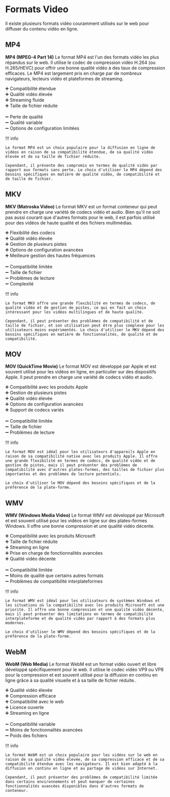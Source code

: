 # Formats Video
Il existe plusieurs formats vidéo couramment utilisés sur le web pour diffuser du contenu vidéo en ligne.

## MP4

**MP4 (MPEG-4 Part 14)** Le format MP4 est l'un des formats vidéo les plus répandus sur le web. Il utilise le codec de compression vidéo H.264 (ou H.265/HEVC) pour offrir une bonne qualité vidéo à des taux de compression efficaces. Le MP4 est largement pris en charge par de nombreux navigateurs, lecteurs vidéo et plateformes de streaming.

➕ Compatibilité étendue<br>
➕ Qualité vidéo élevée<br>
➕ Streaming fluide<br>
➕ Taille de fichier réduite<br>
<br>
➖ Perte de qualité<br>
➖ Qualité variable<br>
➖ Options de configuration limitées<br>

!!! info

    Le format MP4 est un choix populaire pour la diffusion en ligne de vidéos en raison de sa compatibilité étendue, de sa qualité vidéo élevée et de sa taille de fichier réduite.

    Cependant, il présente des compromis en termes de qualité vidéo par rapport aux formats sans perte. Le choix d'utiliser le MP4 dépend des besoins spécifiques en matière de qualité vidéo, de compatibilité et de taille de fichier.


## MKV

**MKV (Matroska Video)** Le format MKV est un format conteneur qui peut prendre en charge une variété de codecs vidéo et audio. Bien qu'il ne soit pas aussi courant que d'autres formats pour le web, il est parfois utilisé pour des vidéos de haute qualité et des fichiers multimédias.

➕ Flexibilité des codecs<br>
➕ Qualité vidéo élevée<br>
➕ Gestion de plusieurs pistes<br>
➕ Options de configuration avancées<br>
➕ Meilleure gestion des hautes fréquences<br>
<br>
➖ Compatibilité limitée<br>
➖ Taille de fichier<br>
➖ Problèmes de lecture<br>
➖ Complexité<br>

!!! info

    Le format MKV offre une grande flexibilité en termes de codecs, de qualité vidéo et de gestion de pistes, ce qui en fait un choix intéressant pour les vidéos multilingues et de haute qualité.

    Cependant, il peut présenter des problèmes de compatibilité et de taille de fichier, et son utilisation peut être plus complexe pour les utilisateurs moins expérimentés. Le choix d'utiliser le MKV dépend des besoins spécifiques en matière de fonctionnalités, de qualité et de compatibilité.

## MOV

**MOV (QuickTime Movie)** Le format MOV est développé par Apple et est souvent utilisé pour les vidéos en ligne, en particulier sur des dispositifs Apple. Il peut prendre en charge une variété de codecs vidéo et audio.

➕ Compatibilité avec les produits Apple<br>
➕ Gestion de plusieurs pistes<br>
➕ Qualité vidéo élevée<br>
➕ Options de configuration avancées<br>
➕ Support de codecs variés<br>
<br>
➖ Compatibilité limitée<br>
➖ Taille de fichier<br>
➖ Problèmes de lecture<br>

!!! info

    Le format MOV est idéal pour les utilisateurs d'appareils Apple en raison de sa compatibilité native avec les produits Apple. Il offre une grande flexibilité en termes de codecs, de qualité vidéo et de gestion de pistes, mais il peut présenter des problèmes de compatibilité avec d'autres plates-formes, des tailles de fichier plus importantes et des problèmes de lecture potentiels.

    Le choix d'utiliser le MOV dépend des besoins spécifiques et de la préférence de la plate-forme.

## WMV

**WMV (Windows Media Video)** Le format WMV est développé par Microsoft et est souvent utilisé pour les vidéos en ligne sur des plates-formes Windows. Il offre une bonne compression et une qualité vidéo décente.

➕ Compatibilité avec les produits Microsoft<br>
➕ Taille de fichier réduite<br>
➕ Streaming en ligne<br>
➕ Prise en charge de fonctionnalités avancées<br>
➕ Qualité vidéo décente<br>
<br>
➖ Compatibilité limitée<br>
➖ Moins de qualité que certains autres formats<br>
➖ Problèmes de compatibilité interplateformes<br>

!!! info

    Le format WMV est idéal pour les utilisateurs de systèmes Windows et les situations où la compatibilité avec les produits Microsoft est une priorité. Il offre une bonne compression et une qualité vidéo décente, mais il peut présenter des limitations en termes de compatibilité interplateforme et de qualité vidéo par rapport à des formats plus modernes.

    Le choix d'utiliser le WMV dépend des besoins spécifiques et de la préférence de la plate-forme.

## WebM

**WebM (Web Media)** Le format WebM est un format vidéo ouvert et libre développé spécifiquement pour le web. Il utilise le codec vidéo VP9 ou VP8 pour la compression et est souvent utilisé pour la diffusion en continu en ligne grâce à sa qualité visuelle et à sa taille de fichier réduite..

➕ Qualité vidéo élevée<br>
➕ Compression efficace<br>
➕ Compatibilité avec le web<br>
➕ Licence ouverte<br>
➕ Streaming en ligne<br>
<br>
➖ Compatibilité variable<br>
➖ Moins de fonctionnalités avancées<br>
➖ Poids des fichiers<br>

!!! info

    Le format WebM est un choix populaire pour les vidéos sur le web en raison de sa qualité vidéo élevée, de sa compression efficace et de sa compatibilité étendue avec les navigateurs. Il est bien adapté à la diffusion en continu en ligne et au partage de vidéos sur Internet.

    Cependant, il peut présenter des problèmes de compatibilité limitée dans certains environnements et peut manquer de certaines fonctionnalités avancées disponibles dans d'autres formats de conteneur.
